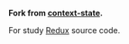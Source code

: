 **Fork from [context-state](https://github.com/hemengke1997/context-state).**

For study [Redux](https://github.com/reduxjs/redux) source code.

